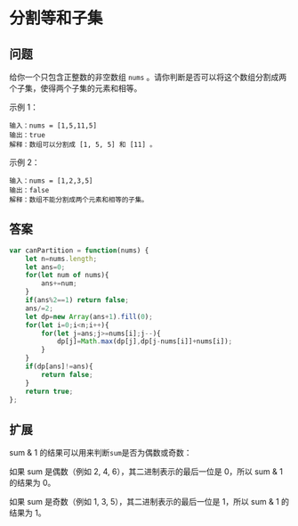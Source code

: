 # 分割等和子集
## 问题
给你一个只包含正整数的非空数组 `nums` 。请你判断是否可以将这个数组分割成两个子集，使得两个子集的元素和相等。

示例 1：
```
输入：nums = [1,5,11,5]
输出：true
解释：数组可以分割成 [1, 5, 5] 和 [11] 。
```
示例 2：
```
输入：nums = [1,2,3,5]
输出：false
解释：数组不能分割成两个元素和相等的子集。
```
## 答案
```js
var canPartition = function(nums) {
    let n=nums.length;
    let ans=0;
    for(let num of nums){
        ans+=num;
    }
    if(ans%2==1) return false;
    ans/=2;
    let dp=new Array(ans+1).fill(0);
    for(let i=0;i<n;i++){
        for(let j=ans;j>=nums[i];j--){
            dp[j]=Math.max(dp[j],dp[j-nums[i]]+nums[i]);
        }
    }
    if(dp[ans]!=ans){
        return false;
    }
    return true;
};
```

## 扩展
sum & 1 的结果可以用来判断`sum`是否为偶数或奇数：

如果 sum 是偶数（例如 2, 4, 6），其二进制表示的最后一位是 0，所以 sum & 1 的结果为 0。

如果 sum 是奇数（例如 1, 3, 5），其二进制表示的最后一位是 1，所以 sum & 1 的结果为 1。